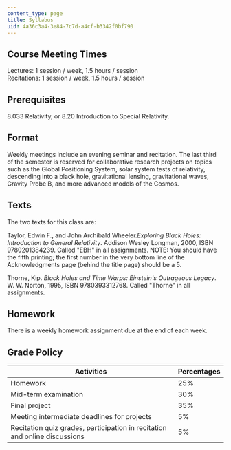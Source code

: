 ```yaml
---
content_type: page
title: Syllabus
uid: 4a36c3a4-3e84-7c7d-a4cf-b3342f0bf790
---
```


Course Meeting Times
--------------------

Lectures: 1 session / week, 1.5 hours / session  
Recitations: 1 session / week, 1.5 hours / session

Prerequisites
-------------

8.033 Relativity, or 8.20 Introduction to Special Relativity.

Format
------

Weekly meetings include an evening seminar and recitation. The last third of the semester is reserved for collaborative research projects on topics such as the Global Positioning System, solar system tests of relativity, descending into a black hole, gravitational lensing, gravitational waves, Gravity Probe B, and more advanced models of the Cosmos.

Texts
-----

The two texts for this class are:

Taylor, Edwin F., and John Archibald Wheeler._Exploring Black Holes: Introduction to General Relativity_. Addison Wesley Longman, 2000, ISBN 9780201384239. Called "EBH" in all assignments. NOTE: You should have the fifth printing; the first number in the very bottom line of the Acknowledgments page (behind the title page) should be a 5.

Thorne, Kip. _Black Holes and Time Warps: Einstein's Outrageous Legacy_. W. W. Norton, 1995, ISBN 9780393312768. Called "Thorne" in all assignments.

Homework
--------

There is a weekly homework assignment due at the end of each week.

Grade Policy
------------

| Activities | Percentages |
| --- | --- |
| Homework | 25% |
| Mid-term examination | 30% |
| Final project | 35% |
| Meeting intermediate deadlines for projects | 5% |
| Recitation quiz grades, participation in recitation and online discussions | 5%